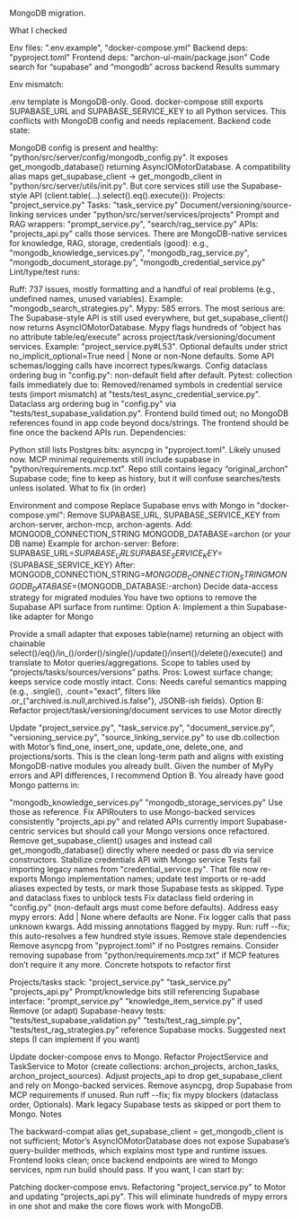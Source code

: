 MongoDB migration.

What I checked

Env files: ".env.example", "docker-compose.yml"
Backend deps: "pyproject.toml"
Frontend deps: "archon-ui-main/package.json"
Code search for “supabase” and “mongodb” across backend
Results summary

Env mismatch:

.env template is MongoDB-only. Good.
docker-compose still exports SUPABASE_URL and SUPABASE_SERVICE_KEY to all Python services. This conflicts with MongoDB config and needs replacement.
Backend code state:

MongoDB config is present and healthy: "python/src/server/config/mongodb_config.py". It exposes get_mongodb_database() returning AsyncIOMotorDatabase.
A compatibility alias maps get_supabase_client → get_mongodb_client in "python/src/server/utils/init.py".
But core services still use the Supabase-style API (client.table(...).select().eq().execute()):
Projects: "project_service.py"
Tasks: "task_service.py"
Document/versioning/source-linking services under "python/src/server/services/projects"
Prompt and RAG wrappers: "prompt_service.py", "search/rag_service.py"
APIs: "projects_api.py" calls those services.
There are MongoDB-native services for knowledge, RAG, storage, credentials (good):
e.g., "mongodb_knowledge_services.py", "mongodb_rag_service.py", "mongodb_document_storage.py", "mongodb_credential_service.py"
Lint/type/test runs:

Ruff: 737 issues, mostly formatting and a handful of real problems (e.g., undefined names, unused variables). Example: "mongodb_search_strategies.py".
Mypy: 585 errors. The most serious are:
The Supabase-style API is still used everywhere, but get_supabase_client() now returns AsyncIOMotorDatabase. Mypy flags hundreds of “object has no attribute table/eq/execute” across project/task/versioning/document services. Example: "project_service.py#L53".
Optional defaults under strict no_implicit_optional=True need | None or non-None defaults.
Some API schemas/logging calls have incorrect types/kwargs.
Config dataclass ordering bug in "config.py": non-default field after default.
Pytest: collection fails immediately due to:
Removed/renamed symbols in credential service tests (import mismatch) at "tests/test_async_credential_service.py".
Dataclass arg ordering bug in "config.py" via "tests/test_supabase_validation.py".
Frontend build timed out; no MongoDB references found in app code beyond docs/strings. The frontend should be fine once the backend APIs run.
Dependencies:

Python still lists Postgres bits: asyncpg in "pyproject.toml". Likely unused now.
MCP minimal requirements still include supabase in "python/requirements.mcp.txt".
Repo still contains legacy “original_archon” Supabase code; fine to keep as history, but it will confuse searches/tests unless isolated.
What to fix (in order)

Environment and compose
Replace Supabase envs with Mongo in "docker-compose.yml":
Remove SUPABASE_URL, SUPABASE_SERVICE_KEY from archon-server, archon-mcp, archon-agents.
Add:
MONGODB_CONNECTION_STRING
MONGODB_DATABASE=archon (or your DB name)
Example for archon-server:
Before:
SUPABASE_URL=${SUPABASE_URL}
SUPABASE_SERVICE_KEY=${SUPABASE_SERVICE_KEY}
After:
MONGODB_CONNECTION_STRING=${MONGODB_CONNECTION_STRING}
MONGODB_DATABASE=${MONGODB_DATABASE:-archon}
Decide data-access strategy for migrated modules
You have two options to remove the Supabase API surface from runtime:
Option A: Implement a thin Supabase-like adapter for Mongo

Provide a small adapter that exposes table(name) returning an object with chainable select()/eq()/in_()/order()/single()/update()/insert()/delete()/execute() and translate to Motor queries/aggregations.
Scope to tables used by “projects/tasks/sources/versions” paths.
Pros: Lowest surface change; keeps service code mostly intact.
Cons: Needs careful semantics mapping (e.g., .single(), .count="exact", filters like .or_("archived.is.null,archived.is.false"), JSONB-ish fields).
Option B: Refactor project/task/versioning/document services to use Motor directly

Update "project_service.py", "task_service.py", "document_service.py", "versioning_service.py", "source_linking_service.py" to use db.collection with Motor’s find_one, insert_one, update_one, delete_one, and projections/sorts.
This is the clean long-term path and aligns with existing MongoDB-native modules you already built.
Given the number of MyPy errors and API differences, I recommend Option B. You already have good Mongo patterns in:

"mongodb_knowledge_services.py"
"mongodb_storage_services.py"
Use those as reference.
Fix APIRouters to use Mongo-backed services consistently
"projects_api.py" and related APIs currently import Supabase-centric services but should call your Mongo versions once refactored.
Remove get_supabase_client() usages and instead call get_mongodb_database() directly where needed or pass db via service constructors.
Stabilize credentials API with Mongo service
Tests fail importing legacy names from "credential_service.py". That file now re-exports Mongo implementation names; update test imports or re-add aliases expected by tests, or mark those Supabase tests as skipped.
Type and dataclass fixes to unblock tests
Fix dataclass field ordering in "config.py" (non-default args must come before defaults).
Address easy mypy errors:
Add | None where defaults are None.
Fix logger calls that pass unknown kwargs.
Add missing annotations flagged by mypy.
Run: ruff --fix; this auto-resolves a few hundred style issues.
Remove stale dependencies
Remove asyncpg from "pyproject.toml" if no Postgres remains.
Consider removing supabase from "python/requirements.mcp.txt" if MCP features don’t require it any more.
Concrete hotspots to refactor first

Projects/tasks stack:
"project_service.py"
"task_service.py"
"projects_api.py"
Prompt/knowledge bits still referencing Supabase interface:
"prompt_service.py"
"knowledge_item_service.py" if used
Remove (or adapt) Supabase-heavy tests:
"tests/test_supabase_validation.py"
"tests/test_rag_simple.py", "tests/test_rag_strategies.py" reference Supabase mocks.
Suggested next steps (I can implement if you want)

Update docker-compose envs to Mongo.
Refactor ProjectService and TaskService to Motor (create collections: archon_projects, archon_tasks, archon_project_sources).
Adjust projects_api to drop get_supabase_client and rely on Mongo-backed services.
Remove asyncpg, drop Supabase from MCP requirements if unused.
Run ruff --fix; fix mypy blockers (dataclass order, Optionals).
Mark legacy Supabase tests as skipped or port them to Mongo.
Notes

The backward-compat alias get_supabase_client = get_mongodb_client is not sufficient; Motor’s AsyncIOMotorDatabase does not expose Supabase’s query-builder methods, which explains most type and runtime issues.
Frontend looks clean; once backend endpoints are wired to Mongo services, npm run build should pass.
If you want, I can start by:

Patching docker-compose envs.
Refactoring "project_service.py" to Motor and updating "projects_api.py". This will eliminate hundreds of mypy errors in one shot and make the core flows work with MongoDB.